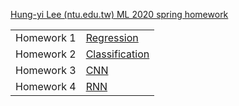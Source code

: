 [Hung-yi Lee (ntu.edu.tw) ML 2020 spring homework](http://speech.ee.ntu.edu.tw/~tlkagk/courses_ML20.html)

<table>
    <tr>
        <td>Homework 1</td>
        <td><a href="./regression">Regression</a></td>
    </tr>
    <tr>
        <td>Homework 2</td>
        <td><a href="./classification">Classification</a></td>
    </tr>
    <tr>
        <td>Homework 3</td>
        <td><a href="./cnn">CNN</a></td>
    </tr>
    <tr>
        <td>Homework 4</td>
        <td><a href="./rnn">RNN</a></td>
    </tr>
</table>


